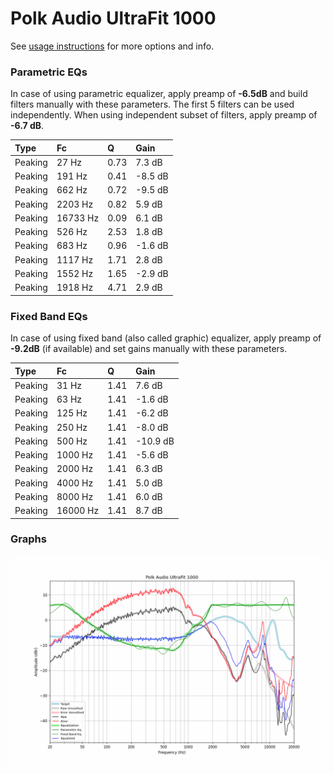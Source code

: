 # Polk Audio UltraFit 1000
See [usage instructions](https://github.com/jaakkopasanen/AutoEq#usage) for more options and info.

### Parametric EQs
In case of using parametric equalizer, apply preamp of **-6.5dB** and build filters manually
with these parameters. The first 5 filters can be used independently.
When using independent subset of filters, apply preamp of **-6.7 dB**.

| Type    | Fc       |    Q | Gain    |
|:--------|:---------|:-----|:--------|
| Peaking | 27 Hz    | 0.73 | 7.3 dB  |
| Peaking | 191 Hz   | 0.41 | -8.5 dB |
| Peaking | 662 Hz   | 0.72 | -9.5 dB |
| Peaking | 2203 Hz  | 0.82 | 5.9 dB  |
| Peaking | 16733 Hz | 0.09 | 6.1 dB  |
| Peaking | 526 Hz   | 2.53 | 1.8 dB  |
| Peaking | 683 Hz   | 0.96 | -1.6 dB |
| Peaking | 1117 Hz  | 1.71 | 2.8 dB  |
| Peaking | 1552 Hz  | 1.65 | -2.9 dB |
| Peaking | 1918 Hz  | 4.71 | 2.9 dB  |

### Fixed Band EQs
In case of using fixed band (also called graphic) equalizer, apply preamp of **-9.2dB**
(if available) and set gains manually with these parameters.

| Type    | Fc       |    Q | Gain     |
|:--------|:---------|:-----|:---------|
| Peaking | 31 Hz    | 1.41 | 7.6 dB   |
| Peaking | 63 Hz    | 1.41 | -1.6 dB  |
| Peaking | 125 Hz   | 1.41 | -6.2 dB  |
| Peaking | 250 Hz   | 1.41 | -8.0 dB  |
| Peaking | 500 Hz   | 1.41 | -10.9 dB |
| Peaking | 1000 Hz  | 1.41 | -5.6 dB  |
| Peaking | 2000 Hz  | 1.41 | 6.3 dB   |
| Peaking | 4000 Hz  | 1.41 | 5.0 dB   |
| Peaking | 8000 Hz  | 1.41 | 6.0 dB   |
| Peaking | 16000 Hz | 1.41 | 8.7 dB   |

### Graphs
![](./Polk%20Audio%20UltraFit%201000.png)